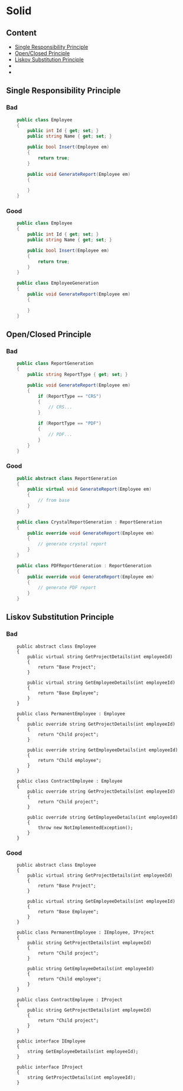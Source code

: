 # Solid

## Content
- [Single Responsibility Principle](https://github.com/georgemarklow/georgemarklow/blob/main/notes/solid.md#single-responsibility-principle)
- [Open/Closed Principle](https://github.com/georgemarklow/georgemarklow/blob/main/notes/solid.md#openclosed-principle)
- [Liskov Substitution Principle](https://github.com/georgemarklow/georgemarklow/blob/main/notes/solid.md#liskov-substitution-principle)
- []()
- []()

## Single Responsibility Principle

### Bad

```csharp
    public class Employee
    {
        public int Id { get; set; }
        public string Name { get; set; }

        public bool Insert(Employee em)
        {
            return true;
        }

        public void GenerateReport(Employee em)
        {

        }
    }
```

### Good

```csharp
    public class Employee
    {
        public int Id { get; set; }
        public string Name { get; set; }

        public bool Insert(Employee em)
        {
            return true;
        }
    }

    public class EmployeeGeneration
    {
        public void GenerateReport(Employee em)
        {

        }
    }
```

## Open/Closed Principle

### Bad
```csharp
    public class ReportGeneration
    {
        public string ReportType { get; set; }

        public void GenerateReport(Employee em)
        {
            if (ReportType == "CRS")
            {
                // CRS...
            }

            if (ReportType == "PDF")
            {
                // PDF...
            }
        }
    }
```

### Good
```csharp
    public abstract class ReportGeneration
    {
        public virtual void GenerateReport(Employee em)
        {
            // from base
        }
    }

    public class CrystalReportGeneration : ReportGeneration
    {
        public override void GenerateReport(Employee em)
        {
            // generate crystal report
        }
    }

    public class PDFReportGeneration : ReportGeneration
    {
        public override void GenerateReport(Employee em)
        {
            // generate PDF report
        }
    }
```

## Liskov Substitution Principle

### Bad
```cshasp
    public abstract class Employee
    {
        public virtual string GetProjectDetails(int employeeId)
        {
            return "Base Project";
        }

        public virtual string GetEmployeeDetails(int employeeId)
        {
            return "Base Employee";
        }
    }

    public class PermanentEmployee : Employee
    {
        public override string GetProjectDetails(int employeeId)
        {
            return "Child project";
        }

        public override string GetEmployeeDetails(int employeeId)
        {
            return "Child employee";
        }
    }

    public class ContractEmployee : Employee
    {
        public override string GetProjectDetails(int employeeId)
        {
            return "Child project";
        }

        public override string GetEmployeeDetails(int employeeId)
        {
            throw new NotImplementedException();
        }
    }
```

### Good

```chsarp
    public abstract class Employee
    {
        public virtual string GetProjectDetails(int employeeId)
        {
            return "Base Project";
        }

        public virtual string GetEmployeeDetails(int employeeId)
        {
            return "Base Employee";
        }
    }

    public class PermanentEmployee : IEmployee, IProject
    {
        public string GetProjectDetails(int employeeId)
        {
            return "Child project";
        }

        public string GetEmployeeDetails(int employeeId)
        {
            return "Child employee";
        }
    }

    public class ContractEmployee : IProject
    {
        public string GetProjectDetails(int employeeId)
        {
            return "Child project";
        }
    }

    public interface IEmployee
    {
        string GetEmployeeDetails(int employeeId);
    }

    public interface IProject
    {
        string GetProjectDetails(int employeeId);
    }
```
